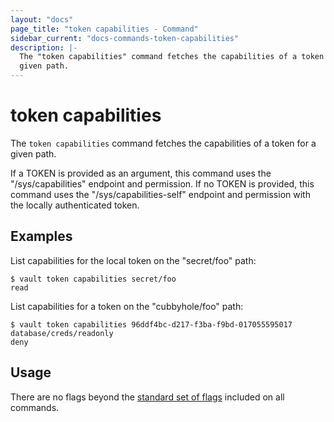 ```yaml
---
layout: "docs"
page_title: "token capabilities - Command"
sidebar_current: "docs-commands-token-capabilities"
description: |-
  The "token capabilities" command fetches the capabilities of a token for a
  given path.
---
```


# token capabilities

The `token capabilities` command fetches the capabilities of a token for a given
path.

If a TOKEN is provided as an argument, this command uses the "/sys/capabilities"
endpoint and permission. If no TOKEN is provided, this command uses the
"/sys/capabilities-self" endpoint and permission with the locally authenticated
token.

## Examples

List capabilities for the local token on the "secret/foo" path:

```text
$ vault token capabilities secret/foo
read
```

List capabilities for a token on the "cubbyhole/foo" path:

```text
$ vault token capabilities 96ddf4bc-d217-f3ba-f9bd-017055595017 database/creds/readonly
deny
```

## Usage

There are no flags beyond the [standard set of flags](/docs/commands/index.html)
included on all commands.
